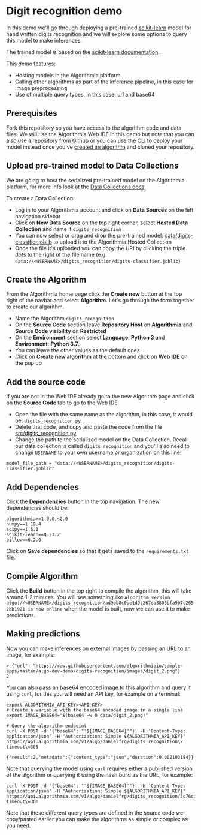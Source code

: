 # Digit recognition demo

In this demo we'll go through deploying a pre-trained [scikit-learn](https://scikit-learn.org/) model for hand written digits recognition and we will explore some options to query this model to make inferences.

The trained model is based on the [scikit-learn documentation](https://scikit-learn.org/stable/auto_examples/classification/plot_digits_classification.html).

This demo features:

- Hosting models in the Algorithmia platform
- Calling other algorithms as part of the inference pipeline, in this case for image preprocessing
- Use of multiple query types, in this case: url and base64

## Prerequisites

Fork this repository so you have access to the algorithm code and data files. We will use the Algorithmia Web IDE in this demo but note that you can also use a repository [from Github](https://algorithmia.com/developers/algorithm-development/source-code-management) or you can use the [CLI](https://algorithmia.com/developers/clients/cli/) to deploy your model instead once you've [created an algorithm](https://algorithmia.com/developers/algorithm-development/languages/python/#create-an-algorithm) and cloned your repository.

## Upload pre-trained model to Data Collections

We are going to host the serialized pre-trained model on the Algorithmia platform, for more info look at the [Data Collections docs](https://algorithmia.com/developers/data/hosted/).

To create a Data Collection:

- Log in to your Algorithmia account and click on **Data Sources** on the left navigation sidebar
- Click on **New Data Source** on the top right corner, select **Hosted Data Collection** and name it `digits_recognition`
- You can now select or drag and drop the pre-trained model: [data/digits-classifier.joblib](https://github.com/algorithmiaio/sample-apps/raw/master/algo-dev-demo/digits-recognition/data/digits-classifier.joblib) to upload it to the Algorithmia Hosted Collection
- Once the file it's uploaded you can copy the URI by clicking the triple dots to the right of the file name (e.g. `data://<USERNAME>/digits_recognition/digits-classifier.joblib`)

## Create the Algorithm

From the Algorithmia home page click the **Create new** button at the top right of the navbar and select **Algorithm**.
Let's go through the form together to create our algorithm.

- Name the Algorithm `digits_recognition`
- On the **Source Code** section leave **Repository Host** on **Algorithmia** and **Source Code visibility** on **Restricted**
- On the **Environment** section select **Language**: **Python 3** and **Environment**: **Python 3.7**.
- You can leave the other values as the default ones
- Click on **Create new algorithm** at the bottom and click on **Web IDE** on the pop up

## Add the source code

If you are not in the Web IDE already go to the new Algorithm page and click on the **Source Code** tab to go to the Web IDE

- Open the file with the same name as the algorithm, in this case, it would be: `digits_recognition.py`
- Delete that code, and copy and paste the code from the file [src/digits_recognition.py](https://github.com/algorithmiaio/sample-apps/blob/master/algo-dev-demo/digits-recognition/src/digits_recognition.py)
- Change the path to the serialized model on the Data Collection. Recall our data collection is called `digits_recognition` and you'll also need
to change `USERNAME` to your own username or organization on this line:

```
model_file_path = "data://<USERNAME>/digits_recognition/digits-classifier.joblib"
```

## Add Dependencies

Click the **Dependencies** button in the top navigation.
The new dependencies should be:

```
algorithmia>=1.0.0,<2.0
numpy==1.19.4
scipy==1.5.3
scikit-learn==0.23.2
pillow==6.2.0
```

Click on **Save dependencies** so that it gets saved to the `requirements.txt` file.

## Compile Algorithm

Click the **Build** button in the top right to compile the algorithm, this will take around 1-2 minutes.
You will see something like `Algorithm version algo://<USERNAME>/digits_recognition/ad9bb8c0ae1d9c267ea3803bfa9b7c2652bb1921 is now online` when the model is built, now we can use it to make predictions.

## Making predictions

Now you can make inferences on external images by passing an URL to an image, for example:

```
> {"url": "https://raw.githubusercontent.com/algorithmiaio/sample-apps/master/algo-dev-demo/digits-recognition/images/digit_2.png"}
2
```

You can also pass an base64 encoded image to this algorithm and query it using `curl`, for this you will need an API key, for example on a terminal:


```
export ALGORITHMIA_API_KEY=<API-KEY>
# Create a variable with the base64 encoded image in a single line
export IMAGE_BASE64="$(base64 -w 0 data/digit_2.png)"

# Query the algorithm endpoint
curl -X POST -d '{"base64": "'${IMAGE_BASE64}'"}' -H 'Content-Type: application/json' -H "Authorization: Simple ${ALGORITHMIA_API_KEY}" https://api.algorithmia.com/v1/algo/danielfrg/digits_recognition\?timeout\=300
```

```
{"result":2,"metadata":{"content_type":"json","duration":0.002103184}}
```

Note that querying the model using `curl` requires either a published version of the algorithm or querying it using the hash build as the URL, for example:

```
curl -X POST -d '{"base64": "'${IMAGE_BASE64}'"}' -H 'Content-Type: application/json' -H "Authorization: Simple ${ALGORITHMIA_API_KEY}" https://api.algorithmia.com/v1/algo/danielfrg/digits_recognition/3c76ca7b227c0d636f2ab6ed645956cd3e56b310\?timeout\=300
```

Note that these different query types are defined in the source code we copy/pasted earlier
you can make the algorithms as simple or complex as you need.

